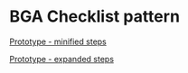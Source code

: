 # BGA Checklist pattern

[Prototype - minified steps](https://ausgov.github.io/bga-checklist/pages-content/Hiring-checklist-min.html)

[Prototype - expanded steps](https://ausgov.github.io/bga-checklist/pages-content/Hiring-checklist.html)
